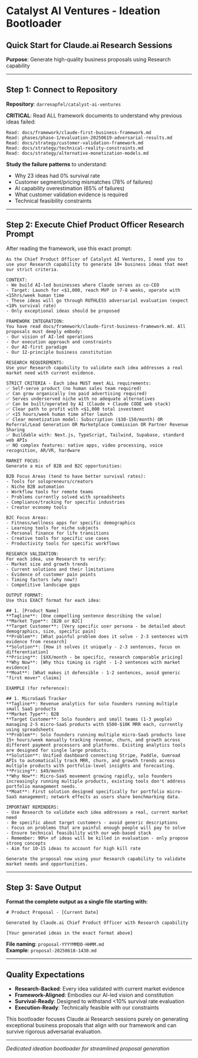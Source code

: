 # Catalyst AI Ventures - Ideation Bootloader

## Quick Start for Claude.ai Research Sessions

**Purpose**: Generate high-quality business proposals using Research capability

---

## Step 1: Connect to Repository

**Repository**: `darrenapfel/catalyst-ai-ventures`

**CRITICAL**: Read ALL framework documents to understand why previous ideas failed:
```
Read: docs/framework/claude-first-business-framework.md
Read: phases/phase-1/evaluation-20250619-adversarial-results.md
Read: docs/strategy/customer-validation-framework.md
Read: docs/strategy/technical-reality-constraints.md
Read: docs/strategy/alternative-monetization-models.md
```

**Study the failure patterns** to understand:
- Why 23 ideas had 0% survival rate
- Customer segment/pricing mismatches (78% of failures)
- AI capability overestimation (65% of failures)
- What customer validation evidence is required
- Technical feasibility constraints

---

## Step 2: Execute Chief Product Officer Research Prompt

After reading the framework, use this exact prompt:

```
As the Chief Product Officer of Catalyst AI Ventures, I need you to use your Research capability to generate 10+ business ideas that meet our strict criteria.

CONTEXT:
- We build AI-led businesses where Claude serves as co-CEO
- Target: Launch for <$1,000, reach MVP in 7-8 weeks, operate with <15hrs/week human time
- These ideas will go through RUTHLESS adversarial evaluation (expect <10% survival rate)
- Only exceptional ideas should be proposed

FRAMEWORK INTEGRATION:
You have read docs/framework/claude-first-business-framework.md. All proposals must deeply embody:
- Our vision of AI-led operations
- Our execution approach and constraints
- Our AI-first paradigm
- Our 12-principle business constitution

RESEARCH REQUIREMENTS:
Use your Research capability to validate each idea addresses a real market need with current evidence.

STRICT CRITERIA - Each idea MUST meet ALL requirements:
✅ Self-serve product (no human sales team required)
✅ Can grow organically (no paid advertising required) 
✅ Serves underserved niche with no adequate alternatives
✅ Can be built/operated by AI (Claude + Claude CODE web stack)
✅ Clear path to profit with <$1,000 total investment
✅ <15 hours/week human time after launch
✅ Clear monetization model: Subscription ($30-150/month) OR Referral/Lead Generation OR Marketplace Commission OR Partner Revenue Sharing
✅ Buildable with: Next.js, TypeScript, Tailwind, Supabase, standard web APIs
✅ NO complex features: native apps, video processing, voice recognition, AR/VR, hardware

MARKET FOCUS:
Generate a mix of B2B and B2C opportunities:

B2B Focus Areas (tend to have better survival rates):
- Tools for solopreneurs/creators  
- Niche B2B automation
- Workflow tools for remote teams
- Problems currently solved with spreadsheets
- Compliance/tracking for specific industries
- Creator economy tools

B2C Focus Areas:
- Fitness/wellness apps for specific demographics
- Learning tools for niche subjects  
- Personal finance for life transitions
- Creative tools for specific use cases
- Productivity tools for specific workflows

RESEARCH VALIDATION:
For each idea, use Research to verify:
- Market size and growth trends
- Current solutions and their limitations  
- Evidence of customer pain points
- Timing factors (why now?)
- Competitive landscape gaps

OUTPUT FORMAT:
Use this EXACT format for each idea:

## 1. [Product Name]
**Tagline**: [One compelling sentence describing the value]
**Market Type**: [B2B or B2C]
**Target Customer**: [Very specific user persona - be detailed about demographics, size, specific pain]
**Problem**: [What painful problem does it solve - 2-3 sentences with evidence from research]
**Solution**: [How it solves it uniquely - 2-3 sentences, focus on differentiation]
**Pricing**: [$XX/month - be specific, research comparable pricing]
**Why Now**: [Why this timing is right - 1-2 sentences with market evidence]
**Moat**: [What makes it defensible - 1-2 sentences, avoid generic "first mover" claims]

EXAMPLE (for reference):

## 1. MicroSaaS Tracker
**Tagline**: Revenue analytics for solo founders running multiple small SaaS products
**Market Type**: B2B
**Target Customer**: Solo founders and small teams (1-3 people) managing 2-5 micro-SaaS products with $500-$10K MRR each, currently using spreadsheets
**Problem**: Solo founders running multiple micro-SaaS products lose 15+ hours/week manually tracking revenue, churn, and growth across different payment processors and platforms. Existing analytics tools are designed for single large products.
**Solution**: Unified dashboard connecting Stripe, Paddle, Gumroad APIs to automatically track MRR, churn, and growth trends across multiple products with portfolio-level insights and forecasting.
**Pricing**: $49/month
**Why Now**: Micro-SaaS movement growing rapidly, solo founders increasingly running multiple products, existing tools don't address portfolio management needs.
**Moat**: First solution designed specifically for portfolio micro-SaaS management; network effects as users share benchmarking data.

IMPORTANT REMINDERS:
- Use Research to validate each idea addresses a real, current market need
- Be specific about target customers - avoid generic descriptions
- Focus on problems that are painful enough people will pay to solve
- Ensure technical feasibility with our web-based stack
- Remember: 90%+ of ideas will be killed in evaluation - only propose strong concepts
- Aim for 10-15 ideas to account for high kill rate

Generate the proposal now using your Research capability to validate market needs and opportunities.
```

---

## Step 3: Save Output

**Format the complete output as a single file starting with:**

```
# Product Proposal - [Current Date]

Generated by Claude.ai Chief Product Officer with Research capability

[Your generated ideas in the exact format above]
```

**File naming**: `proposal-YYYYMMDD-HHMM.md`  
**Example**: `proposal-20250618-1430.md`

---

## Quality Expectations

- **Research-Backed**: Every idea validated with current market evidence
- **Framework-Aligned**: Embodies our AI-led vision and constitution
- **Survival-Ready**: Designed to withstand <10% survival rate evaluation
- **Execution-Ready**: Technically feasible with our constraints

This bootloader focuses Claude.ai Research sessions purely on generating exceptional business proposals that align with our framework and can survive rigorous adversarial evaluation.

---

*Dedicated ideation bootloader for streamlined proposal generation*